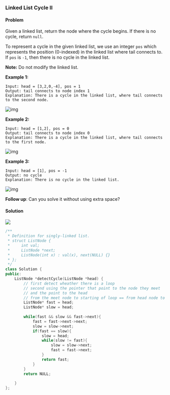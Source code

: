 ### Linked List Cycle II

#### Problem

Given a linked list, return the node where the cycle begins. If there is no cycle, return `null`.

To represent a cycle in the given linked list, we use an integer `pos` which represents the position (0-indexed) in the linked list where tail connects to. If `pos` is `-1`, then there is no cycle in the linked list.

**Note:** Do not modify the linked list.

 

**Example 1:**

```
Input: head = [3,2,0,-4], pos = 1
Output: tail connects to node index 1
Explanation: There is a cycle in the linked list, where tail connects to the second node.
```

![img](https://assets.leetcode.com/uploads/2018/12/07/circularlinkedlist.png)

**Example 2:**

```
Input: head = [1,2], pos = 0
Output: tail connects to node index 0
Explanation: There is a cycle in the linked list, where tail connects to the first node.
```

![img](https://assets.leetcode.com/uploads/2018/12/07/circularlinkedlist_test2.png)

**Example 3:**

```
Input: head = [1], pos = -1
Output: no cycle
Explanation: There is no cycle in the linked list.
```

![img](https://assets.leetcode.com/uploads/2018/12/07/circularlinkedlist_test3.png)

 

**Follow up**:
Can you solve it without using extra space?



#### Solution

![](https://ws4.sinaimg.cn/large/006tNbRwly1fys0mm3y1lj31bd0u01kx.jpg)

```c++
/**
 * Definition for singly-linked list.
 * struct ListNode {
 *     int val;
 *     ListNode *next;
 *     ListNode(int x) : val(x), next(NULL) {}
 * };
 */
class Solution {
public:
    ListNode *detectCycle(ListNode *head) {
        // first detect wheather there is a loop
        // second using the pointer that point to the node they meet
        // and the point to the head
        // from the meet node to starting of loop == from head node to the starting of loop
        ListNode* fast = head;
        ListNode* slow = head;
        
        while(fast && slow && fast->next){
            fast = fast->next->next;
            slow = slow->next;
            if(fast == slow){
                slow = head;
                while(slow != fast){
                    slow = slow->next;
                    fast = fast->next;
                }
                return fast;
            }
        }
        return NULL;
        
    }
};
```

